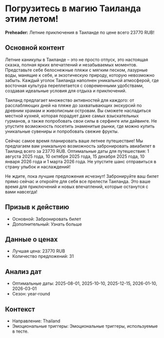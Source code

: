 # Погрузитесь в магию Таиланда этим летом!

**Preheader:** Летние приключения в Таиланде по цене всего 23770 RUB!

## Основной контент

Летние каникулы в Таиланде – это не просто отпуск, это настоящая сказка, полная ярких впечатлений и незабываемых моментов. Представьте себе белоснежные пляжи с мягким песком, лазурные воды, манящие к себе, и экзотическую природу, которую невозможно забыть. Каждый уголок Таиланда наполнен уникальной атмосферой, где восточная культура переплетается с современными удобствами, создавая идеальные условия для отдыха и приключений.

Таиланд предлагает множество активностей для каждого: от расслабляющих дней на пляже до захватывающих экскурсий по древним храмам и живописным островам. Вы сможете насладиться местной кухней, которая порадует даже самых взыскательных гурманов, а также попробовать свои силы в серфинге или дайвинге. Не упустите возможность посетить знаменитые рынки, где можно купить уникальные сувениры и попробовать свежие фрукты.

Сейчас самое время планировать ваше летнее путешествие! Мы предлагаем вам уникальную возможность забронировать авиабилет в Таиланд всего за 23770 RUB. Оптимальные даты для путешествия: 1 августа 2025 года, 10 октября 2025 года, 15 декабря 2025 года, 10 января 2026 года и 1 марта 2026 года. Не упустите шанс отправиться в страну улыбок и наслаждений!

Не ждите, пока лучшие предложения исчезнут! Забронируйте ваш билет прямо сейчас и откройте для себя все прелести Таиланда. Это ваше время для приключений и новых впечатлений, которые останутся с вами навсегда!

## Призыв к действию

- Основной: Забронировать билет
- Дополнительный: Узнать больше

## Данные о ценах

- Лучшая цена: 23770 RUB
- Количество предложений: 31

## Анализ дат

- Оптимальные даты: 2025-08-01, 2025-10-10, 2025-12-15, 2026-01-10, 2026-03-01
- Сезон: year-round

## Контекст

- Направление: Thailand
- Эмоциональные триггеры: Эмоциональные триггеры, используемые в тесте.
